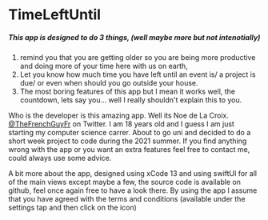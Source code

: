 # TimeLeftUntil


##### This app is designed to do 3 things, (well maybe more but not intenotially)
1. remind you that you are getting older so you are being more productive and doing more of your time here with us on earth, 
2. Let you know how much time you have left until an event is/ a project is due/ or even when should you go outside your house. 
3. The most boring features of this app but I mean it works well, the countdown, lets say you... well I really shouldn't explain this to you.

 Who is the developer is this amazing app. Well its Noe de La Croix. [@TheFrenchGuyFr](https://twitter.com/TheFrenchGuyFr) on Twitter. I am 18 years old and I guess I am just starting my computer science carrer. About to go uni and decided to do a short week project to code during the 2021 summer. If you find anything wrong with the app or you want an extra features feel free to contact me, could always use some advice.

  A bit more about the app, designed using xCode 13 and using swiftUI for all of the main views except maybe a few, the source code is available on github, feel once again free to have a look there. By using the app I assume that you have agreed with the terms and conditions (available under the settings tap and then click on the icon)
